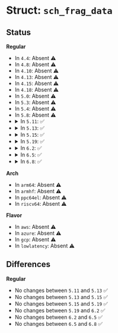 # Struct: <code>sch_frag_data</code>

## Status
<b>Regular</b>
<ul>
<li>
In <code>4.4</code>: Absent ⚠️
</li>
<li>
In <code>4.8</code>: Absent ⚠️
</li>
<li>
In <code>4.10</code>: Absent ⚠️
</li>
<li>
In <code>4.13</code>: Absent ⚠️
</li>
<li>
In <code>4.15</code>: Absent ⚠️
</li>
<li>
In <code>4.18</code>: Absent ⚠️
</li>
<li>
In <code>5.0</code>: Absent ⚠️
</li>
<li>
In <code>5.3</code>: Absent ⚠️
</li>
<li>
In <code>5.4</code>: Absent ⚠️
</li>
<li>
In <code>5.8</code>: Absent ⚠️
</li>
<li>
<details>
<summary>In <code>5.11</code>: ✅</summary>

```c
struct sch_frag_data {
    long unsigned int dst;
    struct qdisc_skb_cb cb;
    __be16 inner_protocol;
    u16 vlan_tci;
    __be16 vlan_proto;
    unsigned int l2_len;
    u8 l2_data[18];
    int (*xmit)(struct sk_buff *);
};
```
</details>
</li>
<li>
<details>
<summary>In <code>5.13</code>: ✅</summary>

```c
struct sch_frag_data {
    long unsigned int dst;
    struct qdisc_skb_cb cb;
    __be16 inner_protocol;
    u16 vlan_tci;
    __be16 vlan_proto;
    unsigned int l2_len;
    u8 l2_data[18];
    int (*xmit)(struct sk_buff *);
};
```
</details>
</li>
<li>
<details>
<summary>In <code>5.15</code>: ✅</summary>

```c
struct sch_frag_data {
    long unsigned int dst;
    struct qdisc_skb_cb cb;
    __be16 inner_protocol;
    u16 vlan_tci;
    __be16 vlan_proto;
    unsigned int l2_len;
    u8 l2_data[18];
    int (*xmit)(struct sk_buff *);
};
```
</details>
</li>
<li>
<details>
<summary>In <code>5.19</code>: ✅</summary>

```c
struct sch_frag_data {
    long unsigned int dst;
    struct qdisc_skb_cb cb;
    __be16 inner_protocol;
    u16 vlan_tci;
    __be16 vlan_proto;
    unsigned int l2_len;
    u8 l2_data[18];
    int (*xmit)(struct sk_buff *);
};
```
</details>
</li>
<li>
<details>
<summary>In <code>6.2</code>: ✅</summary>

```c
struct sch_frag_data {
    long unsigned int dst;
    struct qdisc_skb_cb cb;
    __be16 inner_protocol;
    u16 vlan_tci;
    __be16 vlan_proto;
    unsigned int l2_len;
    u8 l2_data[18];
    int (*xmit)(struct sk_buff *);
};
```
</details>
</li>
<li>
<details>
<summary>In <code>6.5</code>: ✅</summary>

```c
struct sch_frag_data {
    long unsigned int dst;
    struct qdisc_skb_cb cb;
    __be16 inner_protocol;
    u16 vlan_tci;
    __be16 vlan_proto;
    unsigned int l2_len;
    u8 l2_data[18];
    int (*xmit)(struct sk_buff *);
};
```
</details>
</li>
<li>
<details>
<summary>In <code>6.8</code>: ✅</summary>

```c
struct sch_frag_data {
    long unsigned int dst;
    struct qdisc_skb_cb cb;
    __be16 inner_protocol;
    u16 vlan_tci;
    __be16 vlan_proto;
    unsigned int l2_len;
    u8 l2_data[18];
    int (*xmit)(struct sk_buff *);
};
```
</details>
</li>
</ul>
<b>Arch</b>
<ul>
<li>
In <code>arm64</code>: Absent ⚠️
</li>
<li>
In <code>armhf</code>: Absent ⚠️
</li>
<li>
In <code>ppc64el</code>: Absent ⚠️
</li>
<li>
In <code>riscv64</code>: Absent ⚠️
</li>
</ul>
<b>Flavor</b>
<ul>
<li>
In <code>aws</code>: Absent ⚠️
</li>
<li>
In <code>azure</code>: Absent ⚠️
</li>
<li>
In <code>gcp</code>: Absent ⚠️
</li>
<li>
In <code>lowlatency</code>: Absent ⚠️
</li>
</ul>

## Differences
<b>Regular</b>
<ul>
<li>
No changes between <code>5.11</code> and <code>5.13</code> ✅
</li>
<li>
No changes between <code>5.13</code> and <code>5.15</code> ✅
</li>
<li>
No changes between <code>5.15</code> and <code>5.19</code> ✅
</li>
<li>
No changes between <code>5.19</code> and <code>6.2</code> ✅
</li>
<li>
No changes between <code>6.2</code> and <code>6.5</code> ✅
</li>
<li>
No changes between <code>6.5</code> and <code>6.8</code> ✅
</li>
</ul>
